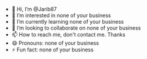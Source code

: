 - 👋 Hi, I’m @Jarib87
- 👀 I’m interested in none of your business
- 🌱 I’m currently learning none of your business
- 💞️ I’m looking to collaborate on none of your business
- 📫 How to reach me, don't contact me. Thanks
- 😄 Pronouns: none of your business
- ⚡ Fun fact: none of your business

<!---
Jarib87/Jarib87 is a ✨ special ✨ repository because its `README.md` (this file) appears on your GitHub profile.
You can click the Preview link to take a look at your changes.
--->
